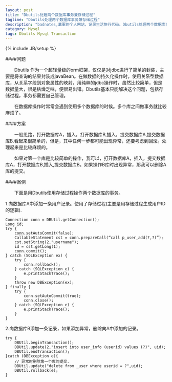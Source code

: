 ```yaml
---
layout: post
title: "Dbutils处理两个数据库事务兼存储过程"
tagline: "Dbutils处理两个数据库事务兼存储过程"
description: "badnotes,萬軍的个人网站，记录生活旅行代码。Dbutils处理两个数据库事务兼存储过程."
category: Mysql
tags: Dbutils Mysql Transaction
---
```

{% include JB/setup %}

####问题

&emsp;&emsp;Dbutils 作为一个超轻量级的orm框架，仅仅是对jdbc进行了简单的封装，主要是将查询的结果封装成javaBean。在做数据的持久化操作时，使用关系型数据库，从关系字段到对象属性的映射，用纯粹的jdbc操作时，虽然比较简单，但是数据量大，很是枯燥乏味，便很易出错。Dbutils基本只能解决这个问题，包括存储过程，事务都需要自己管理。

&emsp;&emsp;在数据库操作时常常会遇到使用多个数据库的时候。多个库之间做事务就比较麻烦了。

####方案

&emsp;&emsp;一般思路，打开数据库A，插入，打开数据库B,插入，提交数据库A,提交数据库B.看起来很简单的，但是，其中任何一步都可能出现异常，还要考虑到回滚。处理起来是比较麻烦的。

&emsp;&emsp;如果对第一个库是比较简单的操作，我可以，打开数据库A，插入，提交数据库A，打开数据库B,插入,提交数据库B。如果操作B库时出现异常，那我可以删除A库的提交。

####案例

&emsp;&emsp;下面是用Dbutils使用存储过程操作两个数据库的事务。

1.向数据库A中添加一条用户记录。使用了存储过程(主要是用存储过程生成用户ID的逻辑).

	Connection conn = DBUtil.getConnection();
	Long id;
	try {
	    conn.setAutoCommit(false);
	    CallableStatement cst = conn.prepareCall(“call p_user_add(?,?)”);
	    cst.setString(2,"username");
	    id = cst.getLong(1);
	    conn.commit();
	} catch (SQLException ex) {
	    try {
	        conn.rollback();
	    } catch (SQLException e) {
	        e.printStackTrace();
	    }
	    throw new DBException(ex);
	} finally {
	    try {
	        conn.setAutoCommit(true);
	        conn.close();
	    } catch (SQLException e) {
	        e.printStackTrace();
	    }
	}

2.向数据库B添加一条记录，如果添加异常，删除向A中添加的记录。

	try {
	    DBUtil.beginTransaction();
	    DBUtil.update(2,"insert into user_info (userid) values (?)", uid);
	    DBUtil.endTransaction();
	}catch (DBException e){
        // 异常时删除第一个库的提交.
	    DBUtil.update("delete from _user where userid = ?",uid);
	    DBUtil.rollback(e);
	}






















